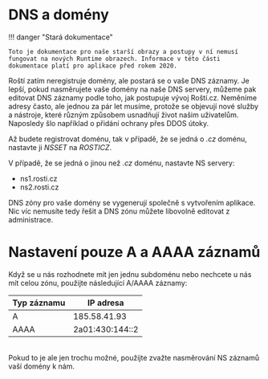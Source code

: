 # DNS a domény

!!! danger "Stará dokumentace"

    Toto je dokumentace pro naše starší obrazy a postupy v ní nemusí fungovat na nových Runtime obrazech. Informace v této části dokumentace platí pro aplikace před rokem 2020.

Roští zatím neregistruje domény, ale postará se o vaše DNS záznamy. Je lepší, pokud nasměrujete vaše domény na naše DNS servery, můžeme pak editovat DNS záznamy podle toho, jak postupuje vývoj Roští.cz. Neměníme adresy často, ale jednou za pár let musíme, protože se objevují nové služby a nástroje, které různým způsobem usnadňují život našim uživatelům. Naposledy šlo například o přidání ochrany přes DDOS útoky.

Až budete registrovat doménu, tak v případě, že se jedná o _.cz_ doménu, nastavte ji *NSSET* na *ROSTICZ*.

V případě, že se jedná o jinou než _.cz_ doménu, nastavte NS servery:

* ns1.rosti.cz
* ns2.rosti.cz

DNS zóny pro vaše domény se vygenerují společně s vytvořením aplikace. Nic víc nemusíte tedy řešit a DNS zónu můžete libovolně editovat z administrace.

# Nastavení pouze A a AAAA záznamů

Když se u nás rozhodnete mít jen jednu subdoménu nebo nechcete u nás mít celou zónu, použijte následující A/AAAA záznamy:

| Typ záznamu | IP adresa            |
|-------------|----------------------|
| A           | 185.58.41.93         |
| AAAA        | 2a01:430:144::2      |

<br>
Pokud to je ale jen trochu možné, použijte zvažte nasměrování NS záznamů vaší domény k nám.
